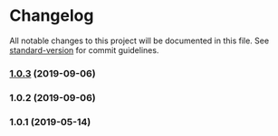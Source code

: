 # Changelog

All notable changes to this project will be documented in this file. See [standard-version](https://github.com/conventional-changelog/standard-version) for commit guidelines.

### [1.0.3](https://github.com/nqdy666/webpack-css/compare/v1.0.2...v1.0.3) (2019-09-06)



### 1.0.2 (2019-09-06)



### 1.0.1 (2019-05-14)
